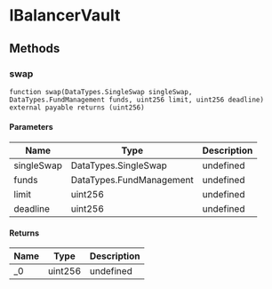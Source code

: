 # IBalancerVault









## Methods

### swap

```solidity
function swap(DataTypes.SingleSwap singleSwap, DataTypes.FundManagement funds, uint256 limit, uint256 deadline) external payable returns (uint256)
```





#### Parameters

| Name | Type | Description |
|---|---|---|
| singleSwap | DataTypes.SingleSwap | undefined |
| funds | DataTypes.FundManagement | undefined |
| limit | uint256 | undefined |
| deadline | uint256 | undefined |

#### Returns

| Name | Type | Description |
|---|---|---|
| _0 | uint256 | undefined |




